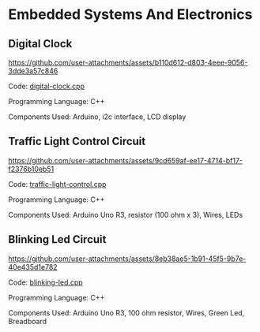 # Embedded Systems And Electronics

## Digital Clock

https://github.com/user-attachments/assets/b110d612-d803-4eee-9056-3dde3a57c846

Code: [digital-clock.cpp](<digital-clock.cpp>)

Programming Language: C++

Components Used: Arduino, i2c interface, LCD display

## Traffic Light Control Circuit

https://github.com/user-attachments/assets/9cd659af-ee17-4714-bf17-f2376b10eb51

Code: [traffic-light-control.cpp](<traffic-light-control.cpp>)

Programming Language: C++

Components Used: Arduino Uno R3, resistor (100 ohm x 3), Wires, LEDs


## Blinking Led Circuit

https://github.com/user-attachments/assets/8eb38ae5-1b91-45f5-9b7e-40e435d1e782

Code: [blinking-led.cpp](<blinking-led.cpp>)

Programming Language: C++

Components Used: Arduino Uno R3, 100 ohm resistor, Wires, Green Led, Breadboard

